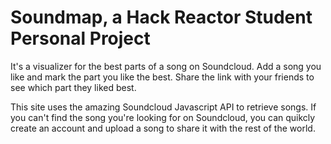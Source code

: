# Soundmap, a Hack Reactor Student Personal Project

It's a visualizer for the best parts of a song on Soundcloud. Add a song you like and mark the part you like the best. Share the link with your friends to see which part they liked best.

This site uses the amazing Soundcloud Javascript API to retrieve songs. If you can't find the song you're looking for on Soundcloud, you can quikcly create an account and upload a song to share it with the rest of the world.
